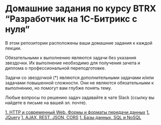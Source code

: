 # Домашние задания по курсу BTRX “Разработчик на 1С-Битрикс с нуля”

В этом репозитории расположены ваши домашние задания к каждой лекции.

Обязательными к выполнению являются задачи без указания звездочки. Их выполнение необходимо для получения зачета и диплома о профессиональной переподготовке.

Задачи со звездочкой (*) являются дополнительными задачами и/или задачами повышенной сложности. Они не являются обязательными к выполнению, но помогут вам глубже понять тему.

Любые вопросы по решению задач задавайте в чате Slack (ссылку вы найдете в письме на вашей эл. почте).

[1. HTTP и современный Web. Формы и форматы передачи данных]()
[1. JQuery]()
[1. AJAX, REST. JSON, CORS]()
[1. Базы данных. SQL и NoSQL]()
